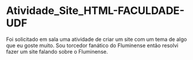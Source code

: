 # Atividade_Site_HTML-FACULDADE-UDF
Foi solicitado em sala uma atividade de criar um site com um tema de algo que eu goste muito. Sou torcedor fanático do Fluminense então resolvi fazer um site falando sobre o Fluminense.
